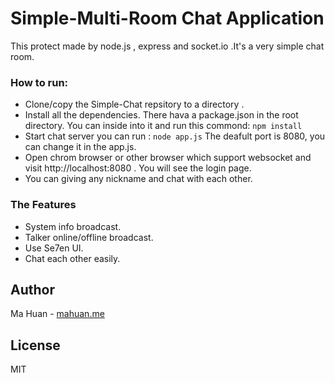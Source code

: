 Simple-Multi-Room Chat Application
===

This protect made by node.js , express and socket.io .It's a very simple chat room.

### How to run:

* Clone/copy the Simple-Chat repsitory to a directory .
* Install all the dependencies. There hava a package.json in the root directory. You can inside into it and run this commond:
		`npm install`
* Start chat server you can run :
		`node app.js`
  The deafult port is 8080, you can change it in the app.js.
* Open chrom browser or other browser which support websocket and visit http://localhost:8080 . You will see the login page.
* You can giving any nickname and chat with each other.

### The Features
* System info broadcast.
* Talker online/offline broadcast.
* Use Se7en UI.
* Chat each other easily.

Author
------

Ma Huan - [mahuan.me](http://mahuan.me/)

## License

MIT
